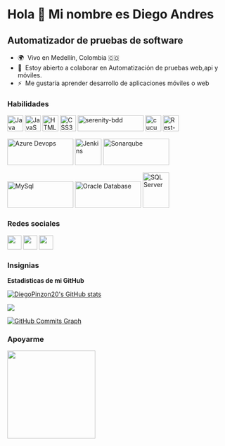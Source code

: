 Hola 👋 Mi nombre es Diego Andres
=============================================

Automatizador de pruebas de software 
------------------------------------

* 🌍  Vivo en Medellín, Colombia <span>&#127464;&#127476;</span>
* 🤝  Estoy abierto a colaborar en Automatización de pruebas web,api y móviles.
* ⚡  Me gustaría aprender desarrollo de aplicaciones móviles o web

### Habilidades

<p align="left">
<a href="https://www.oracle.com/java/" target="_blank" rel="noreferrer"><img src="https://raw.githubusercontent.com/danielcranney/readme-generator/main/public/icons/skills/java-colored.svg" width="36" height="36" alt="Java" /></a>
<a href="https://developer.mozilla.org/en-US/docs/Web/JavaScript" target="_blank" rel="noreferrer"><img src="https://raw.githubusercontent.com/danielcranney/readme-generator/main/public/icons/skills/javascript-colored.svg" width="36" height="36" alt="JavaScript" /></a>
<a href="https://developer.mozilla.org/en-US/docs/Glossary/HTML5" target="_blank" rel="noreferrer"><img src="https://raw.githubusercontent.com/danielcranney/readme-generator/main/public/icons/skills/html5-colored.svg" width="36" height="36" alt="HTML5" /></a>
<a href="https://www.w3.org/TR/CSS/#css" target="_blank" rel="noreferrer"><img src="https://raw.githubusercontent.com/danielcranney/readme-generator/main/public/icons/skills/css3-colored.svg" width="36" height="36" alt="CSS3" /></a>
<a href="https://serenity-bdd.info/" target="_blank" rel="noreferrer"><img src="https://serenity-bdd.info/wp-content/uploads/elementor/thumbs/serenity-bdd-pac9onzlqv9ebi90cpg4zsqnp28x4trd1adftgkwbq.png" width="150" height="36" alt="serenity-bdd" /></a>
<a href="https://cucumber.io/" target="_blank" rel="noreferrer"><img src="https://static1.smartbear.co/cucumber/media/images/home/cucumber-icon.svg" width="36" height="36" alt="cucumber" /></a>
<a href="https://rest-assured.io/" target="_blank" rel="noreferrer"><img src="https://rest-assured.io/img/logo-transparent.png" width="36" height="36" alt="Rest-assured" /></a>
</p>

<p>
<a href="https://azure.microsoft.com/es-es/services/devops/" target="_blank" rel="noreferrer"><img src="https://testsmith.io/img/azure-devops.svg" width="150" height="60" alt="Azure Devops" /></a>
<a href="https://www.jenkins.io/" target="_blank" rel="noreferrer"><img src="https://www.jenkins.io/images/logos/jenkins/Jenkins-stop-the-war.svg" width="60" height="60" alt="Jenkins" /></a>
<a href="https://www.sonarqube.org/" target="_blank" rel="noreferrer"><img src="https://www.sonarqube.org/assets/logo-31ad3115b1b4b120f3d1efd63e6b13ac9f1f89437f0cf6881cc4d8b5603a52b4.svg" width="150" height="60" alt="Sonarqube" /></a>
</p>


<p>
<a href="https://www.mysql.com/" target="_blank" rel="noreferrer"><img src="https://www.vectorlogo.zone/logos/mysql/mysql-official.svg" width="150" height="60" alt="MySql" /></a>
<a href="https://www.oracle.com/co/database/" target="_blank" rel="noreferrer"><img src="https://www.vectorlogo.zone/logos/oracle/oracle-ar21.svg" width="150" height="60" alt="Oracle Database" /></a>
<a href="https://www.microsoft.com/es-es/sql-server" target="_blank" rel="noreferrer"><img src="https://www.svgrepo.com/show/303229/microsoft-sql-server-logo.svg" width="60" height="80" alt="SQL Server" /></a>
</p>



### Redes sociales

<p align="left"> <a href="https://www.github.com/DiegoPinzon20" target="_blank" rel="noreferrer"><img src="https://raw.githubusercontent.com/danielcranney/readme-generator/main/public/icons/socials/github.svg" width="32" height="32" /></a> <a href="http://www.instagram.com/dandpzn" target="_blank" rel="noreferrer"><img src="https://raw.githubusercontent.com/danielcranney/readme-generator/main/public/icons/socials/instagram.svg" width="32" height="32" /></a> <a href="https://www.linkedin.com/in/dapq" target="_blank" rel="noreferrer"><img src="https://raw.githubusercontent.com/danielcranney/readme-generator/main/public/icons/socials/linkedin.svg" width="32" height="32" /></a></p>

### Insignias

<b>Estadisticas de mi GitHub</b>

<a href="http://www.github.com/DiegoPinzon20"><img src="https://github-readme-stats.vercel.app/api?username=DiegoPinzon20&show_icons=true&hide=&count_private=true&title_color=0891b2&text_color=ffffff&icon_color=0891b2&bg_color=1c1917&hide_border=true&show_icons=true" alt="DiegoPinzon20's GitHub stats" /></a>

<a href="http://www.github.com/DiegoPinzon20"><img src="https://github-readme-streak-stats.herokuapp.com/?user=DiegoPinzon20&stroke=ffffff&background=1c1917&ring=0891b2&fire=0891b2&currStreakNum=ffffff&currStreakLabel=0891b2&sideNums=ffffff&sideLabels=ffffff&dates=ffffff&hide_border=true" /></a>

<a href="http://www.github.com/DiegoPinzon20"><img src="https://activity-graph.herokuapp.com/graph?username=DiegoPinzon20&bg_color=1c1917&color=ffffff&line=0891b2&point=ffffff&area_color=1c1917&area=true&hide_border=true&custom_title=GitHub%20Commits%20Graph" alt="GitHub Commits Graph" /></a>

### Apoyarme

<a href="https://www.buymeacoffee.com/DiegoPinzon20"><img src="https://cdn.buymeacoffee.com/buttons/v2/default-yellow.png" width="200" /></a>
